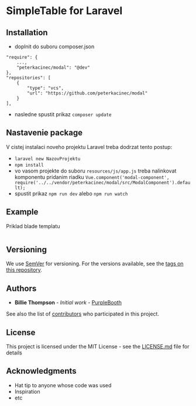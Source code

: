 # SimpleTable for Laravel

## Installation

- doplnit do suboru composer.json
```
"require": {
    ...,
    "peterkacinec/modal": "@dev"
},
"repositories": [
    {
        "type": "vcs",
        "url": "https://github.com/peterkacinec/modal"
    }
],
```

- nasledne spustit prikaz `composer update`

## Nastavenie package

V cistej instalaci noveho projektu Laravel treba dodrzat tento postup:

- `laravel new NazovProjektu`
- `npm install`
- vo vasom projekte do suboru `resources/js/app.js` treba nalinkovat komponentu pridanim riadku `Vue.component('modal-component', require('../../vendor/peterkacinec/modal/src/ModalComponent').default);`
- spustit prikaz `npm run dev` alebo `npm run watch`

## Example

Priklad blade templatu

````

````
## Versioning

We use [SemVer](http://semver.org/) for versioning. For the versions available, see the [tags on this repository](https://github.com/your/project/tags). 

## Authors

* **Billie Thompson** - *Initial work* - [PurpleBooth](https://github.com/PurpleBooth)

See also the list of [contributors](https://github.com/your/project/contributors) who participated in this project.

## License

This project is licensed under the MIT License - see the [LICENSE.md](LICENSE.md) file for details

## Acknowledgments

* Hat tip to anyone whose code was used
* Inspiration
* etc
